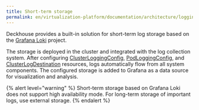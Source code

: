 ```yaml
---
title: Short-term storage
permalink: en/virtualization-platform/documentation/architecture/logging/storage.html
---
```


Deckhouse provides a built-in solution for short-term log storage based on the [Grafana Loki](https://grafana.com/oss/loki/) project.

The storage is deployed in the cluster and integrated with the log collection system.
After configuring [ClusterLoggingConfig](/modules/log-shipper/cr.html#clusterloggingconfig), [PodLoggingConfig](/modules/log-shipper/cr.html#podloggingconfig), and [ClusterLogDestination](/modules/log-shipper/cr.html#clusterlogdestination) resources,
logs automatically flow from all system components.
The configured storage is added to Grafana as a data source for visualization and analysis.

{% alert level="warning" %}
Short-term storage based on Grafana Loki does not support high availability mode.
For long-term storage of important logs, use external storage.
{% endalert %}

